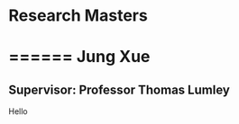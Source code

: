 # Research Masters 
======
Jung Xue
======================================
Supervisor: Professor Thomas Lumley
------------------------------------------------------------------------------------------------------

Hello

